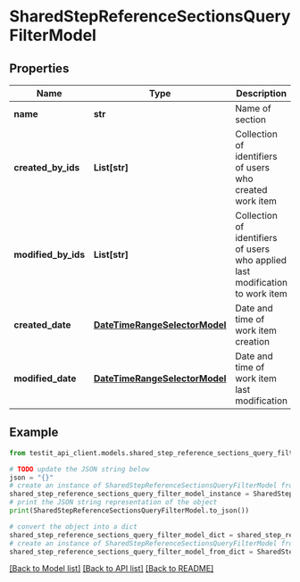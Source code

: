 # SharedStepReferenceSectionsQueryFilterModel


## Properties

Name | Type | Description | Notes
------------ | ------------- | ------------- | -------------
**name** | **str** | Name of section | [optional] 
**created_by_ids** | **List[str]** | Collection of identifiers of users who created work item | [optional] 
**modified_by_ids** | **List[str]** | Collection of identifiers of users who applied last modification to work item | [optional] 
**created_date** | [**DateTimeRangeSelectorModel**](DateTimeRangeSelectorModel.md) | Date and time of work item creation | [optional] 
**modified_date** | [**DateTimeRangeSelectorModel**](DateTimeRangeSelectorModel.md) | Date and time of work item last modification | [optional] 

## Example

```python
from testit_api_client.models.shared_step_reference_sections_query_filter_model import SharedStepReferenceSectionsQueryFilterModel

# TODO update the JSON string below
json = "{}"
# create an instance of SharedStepReferenceSectionsQueryFilterModel from a JSON string
shared_step_reference_sections_query_filter_model_instance = SharedStepReferenceSectionsQueryFilterModel.from_json(json)
# print the JSON string representation of the object
print(SharedStepReferenceSectionsQueryFilterModel.to_json())

# convert the object into a dict
shared_step_reference_sections_query_filter_model_dict = shared_step_reference_sections_query_filter_model_instance.to_dict()
# create an instance of SharedStepReferenceSectionsQueryFilterModel from a dict
shared_step_reference_sections_query_filter_model_from_dict = SharedStepReferenceSectionsQueryFilterModel.from_dict(shared_step_reference_sections_query_filter_model_dict)
```
[[Back to Model list]](../README.md#documentation-for-models) [[Back to API list]](../README.md#documentation-for-api-endpoints) [[Back to README]](../README.md)


